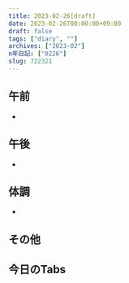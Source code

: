 ```yaml
---
title: 2023-02-26[draft]
date: 2023-02-26T00:00:00+09:00
draft: false
tags: ["diary", ""]
archives: ["2023-02"]
n年日記: ["0226"]
slug: 722321
---
```

## 午前
- 
## 午後
- 
## 体調
- 
## その他
## 今日のTabs